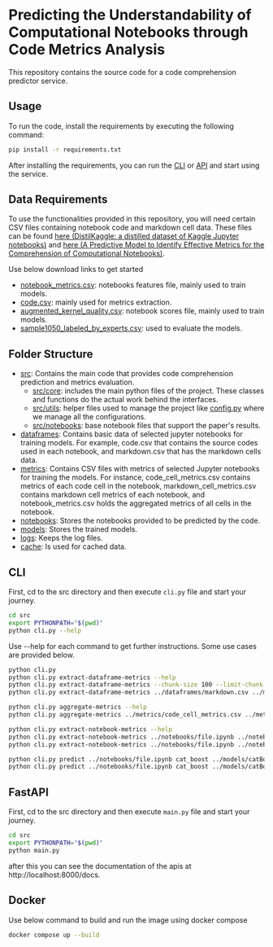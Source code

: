 # Predicting the Understandability of Computational Notebooks through Code Metrics Analysis

This repository contains the source code for a code comprehension predictor service.

## Usage

To run the code, install the requirements by executing the following command:

```bash
pip install -r requirements.txt
```

After installing the requirements, you can run the [CLI](#cli) or [API](#fastapi) and start using the service.

## Data Requirements

To use the functionalities provided in this repository, you will need certain CSV files containing notebook code and markdown cell data. These files can be found [here (DistilKaggle: a distilled dataset of Kaggle Jupyter notebooks)](https://zenodo.org/records/10317389) and [here (A Predictive Model to Identify Effective Metrics for the Comprehension of Computational Notebooks)](https://zenodo.org/records/8126338).

Use below download links to get started
- [notebook_metrics.csv](https://zenodo.org/records/10317389/files/notebook_metrics.csv?download=1): notebooks features file, mainly used to train models.
- [code.csv](https://zenodo.org/records/10317389/files/code.csv?download=1): mainly used for metrics extraction.
- [augmented_kernel_quality.csv](https://drive.google.com/uc?id=1rks7UbT8Bbl7TdQvfqoXx6fXhaPM8xOv): notebook scores file, mainly used to train models.
- [sample1050_labeled_by_experts.csv](https://drive.google.com/file/d/1hwdPgr2NUsbVBIopLykYa7dPxGFLi5DM/view?usp=drive_link): used to evaluate the models.

## Folder Structure
- [src](./src/): Contains the main code that provides code comprehension prediction and metrics evaluation.
    - [src/core](./src/core): includes the main python files of the project. These classes and functions do the actual work behind the interfaces.
    - [src/utils](./src/utils/): helper files used to manage the project like [config.py](./src/utils/config.py) where we manage all the configurations.
    - [src/notebooks](./src/utils/): base notebook files that support the paper's results.
- [dataframes](./dataframes/): Contains basic data of selected jupyter notebooks for training models. For example, code.csv that contains the source codes used in each notebook, and markdown.csv that has the markdown cells data.
- [metrics](./metrics/): Contains CSV files with metrics of selected Jupyter notebooks for training the models. For instance, code_cell_metrics.csv contains metrics of each code cell in the notebook, markdown_cell_metrics.csv contains markdown cell metrics of each notebook, and notebook_metrics.csv holds the aggregated metrics of all cells in the notebook.
- [notebooks](./notebooks/): Stores the notebooks provided to be predicted by the code.
- [models](./models/): Stores the trained models.
- [logs](./logs/): Keeps the log files.
- [cache](./cache/): Is used for cached data.

## CLI
First, cd to the src directory and then execute `cli.py` file and start your journey.
```bash
cd src
export PYTHONPATH="$(pwd)"
python cli.py --help
```
Use --help for each command to get further instructions. Some use cases are provided below.

```bash
python cli.py
python cli.py extract-dataframe-metrics --help
python cli.py extract-dataframe-metrics --chunk-size 100 --limit-chunk-count 5
python cli.py extract-dataframe-metrics ../dataframes/markdown.csv ../metrics/markdown_cell_metrics.csv --chunk-size 100 --limit-chunk-count 5 --file-type markdown

python cli.py aggregate-metrics --help
python cli.py aggregate-metrics ../metrics/code_cell_metrics.csv ../metrics/markdown_cell_metrics.csv ../metrics/notebook_metrics_lite.csv

python cli.py extract-notebook-metrics --help
python cli.py extract-notebook-metrics ../notebooks/file.ipynb ../notebooks/results.json
python cli.py extract-notebook-metrics ../notebooks/file.ipynb ../notebooks/results.csv

python cli.py predict ../notebooks/file.ipynb cat_boost ../models/catBoostClassifier.withOutPT.sf50.sr20.combined_score.v2.model 
python cli.py predict ../notebooks/file.ipynb cat_boost ../models/catBoostClassifier.withPT.sf50.sr20.combined_score.v2.model --pt-score 10
```

## FastAPI
First, cd to the src directory and then execute `main.py` file and start your journey.
```bash
cd src
export PYTHONPATH="$(pwd)"
python main.py
```
after this you can see the documentation of the apis at http://localhost:8000/docs.

## Docker
Use below command to build and run the image using docker compose
```bash
docker compose up --build
```
